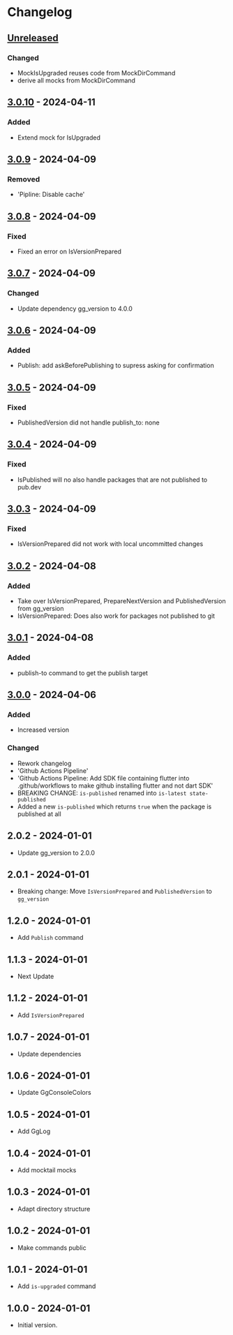 # Changelog

## [Unreleased]

### Changed

- MockIsUpgraded reuses code from MockDirCommand
- derive all mocks from MockDirCommand

## [3.0.10] - 2024-04-11

### Added

- Extend mock for IsUpgraded

## [3.0.9] - 2024-04-09

### Removed

- 'Pipline: Disable cache'

## [3.0.8] - 2024-04-09

### Fixed

- Fixed an error on IsVersionPrepared

## [3.0.7] - 2024-04-09

### Changed

- Update dependency gg\_version to 4.0.0

## [3.0.6] - 2024-04-09

### Added

- Publish: add askBeforePublishing to supress asking for confirmation

## [3.0.5] - 2024-04-09

### Fixed

- PublishedVersion did not handle publish\_to: none

## [3.0.4] - 2024-04-09

### Fixed

- IsPublished will no also handle packages that are not published to pub.dev

## [3.0.3] - 2024-04-09

### Fixed

- IsVersionPrepared did not work with local uncommitted changes

## [3.0.2] - 2024-04-08

### Added

- Take over IsVersionPrepared, PrepareNextVersion and PublishedVersion from gg\_version
- IsVersionPrepared: Does also work for packages not published to git

## [3.0.1] - 2024-04-08

### Added

- publish-to command to get the publish target

## [3.0.0] - 2024-04-06

### Added

- Increased version

### Changed

- Rework changelog
- 'Github Actions Pipeline'
- 'Github Actions Pipeline: Add SDK file containing flutter into .github/workflows to make github installing flutter and not dart SDK'
- BREAKING CHANGE: `is-published` renamed into `is-latest state-published`
- Added a new `is-published` which returns `true` when the package is published at all

## 2.0.2 - 2024-01-01

- Update gg\_version to 2.0.0

## 2.0.1 - 2024-01-01

- Breaking change: Move `IsVersionPrepared` and `PublishedVersion` to `gg_version`

## 1.2.0 - 2024-01-01

- Add `Publish` command

## 1.1.3 - 2024-01-01

- Next Update

## 1.1.2 - 2024-01-01

- Add `IsVersionPrepared`

## 1.0.7 - 2024-01-01

- Update dependencies

## 1.0.6 - 2024-01-01

- Update GgConsoleColors

## 1.0.5 - 2024-01-01

- Add GgLog

## 1.0.4 - 2024-01-01

- Add mocktail mocks

## 1.0.3 - 2024-01-01

- Adapt directory structure

## 1.0.2 - 2024-01-01

- Make commands public

## 1.0.1 - 2024-01-01

- Add `is-upgraded` command

## 1.0.0 - 2024-01-01

- Initial version.

[Unreleased]: https://github.com/inlavigo/gg_publish/compare/3.0.10...HEAD
[3.0.10]: https://github.com/inlavigo/gg_publish/compare/3.0.9...3.0.10
[3.0.9]: https://github.com/inlavigo/gg_publish/compare/3.0.8...3.0.9
[3.0.8]: https://github.com/inlavigo/gg_publish/compare/3.0.7...3.0.8
[3.0.7]: https://github.com/inlavigo/gg_publish/compare/3.0.6...3.0.7
[3.0.6]: https://github.com/inlavigo/gg_publish/compare/3.0.5...3.0.6
[3.0.5]: https://github.com/inlavigo/gg_publish/compare/3.0.4...3.0.5
[3.0.4]: https://github.com/inlavigo/gg_publish/compare/3.0.3...3.0.4
[3.0.3]: https://github.com/inlavigo/gg_publish/compare/3.0.2...3.0.3
[3.0.2]: https://github.com/inlavigo/gg_publish/compare/3.0.1...3.0.2
[3.0.1]: https://github.com/inlavigo/gg_publish/compare/3.0.0...3.0.1
[3.0.0]: https://github.com/inlavigo/gg_publish/compare/2.0.2...3.0.0
